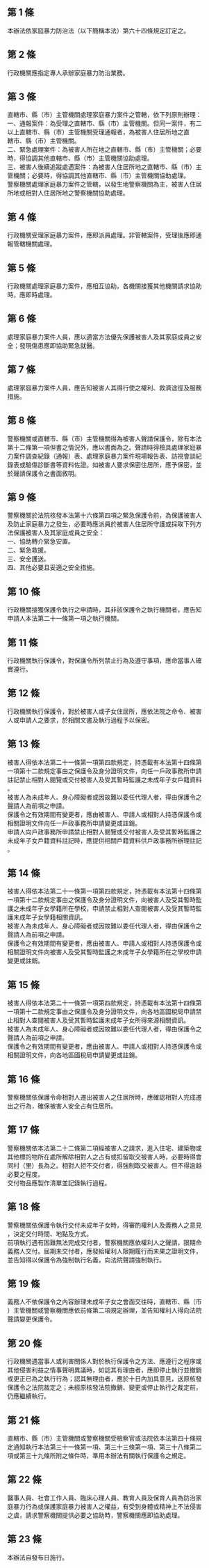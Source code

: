 第 1 條
-------
本辦法依家庭暴力防治法（以下簡稱本法）第六十四條規定訂定之。

第 2 條
-------
行政機關應指定專人承辦家庭暴力防治業務。

第 3 條
-------
直轄市、縣（市）主管機關處理家庭暴力案件之管轄，依下列原則辦理：  
一、通報案件：為受理之直轄市、縣（市）主管機關。但同一案件，有二  
    以上直轄市、縣（市）主管機關受理通報者，為被害人住居所地之直  
    轄市、縣（市）主管機關。  
二、緊急處理案件：為被害人所在地之直轄市、縣（市）主管機關；必要  
    時，得協調其他直轄市、縣（市）主管機關協助處理。  
三、被害人後續追蹤處遇案件：為被害人住居所地之直轄市、縣（市）主  
    管機關；必要時，得協調其他直轄市、縣（市）主管機關協助處理。  
警察機關處理家庭暴力案件之管轄，以發生地警察機關為主，被害人住居  
所地或相對人住居所地之警察機關協助處理。

第 4 條
-------
行政機關受理家庭暴力案件，應即派員處理。非管轄案件，受理後應即通  
報管轄機關處理。

第 5 條
-------
行政機關處理家庭暴力案件，應相互協助，各機關接獲其他機關請求協助  
時，應即時處理。

第 6 條
-------
處理家庭暴力案件人員，應以適當方法優先保護被害人及其家庭成員之安  
全；發現傷患應即協助緊急就醫。

第 7 條
-------
處理家庭暴力案件人員，應告知被害人其得行使之權利、救濟途徑及服務  
措施。

第 8 條
-------
警察機關或直轄市、縣（市）主管機關得為被害人聲請保護令，除有本法  
第十二條第一項但書之情況外，應以書面為之。聲請時得檢具處理家庭暴  
力案件調查紀錄（通報）表、處理家庭暴力案件現場報告表、訪視會談紀  
錄表或驗傷診斷書等資料佐證。如被害人要求保密住居所，應予保密，並  
於聲請保護令之書面敘明。

第 9 條
-------
警察機關於法院核發本法第十六條第四項之緊急保護令前，為保護被害人  
及防止家庭暴力之發生，必要時應派員於被害人住居所守護或採取下列方  
法保護被害人及其家庭成員之安全：  
一、協助轉介緊急安置。  
二、緊急救援。  
三、安全護送。  
四、其他必要且妥適之安全措施。

第 10 條
--------
行政機關接獲保護令執行之申請時，其非該保護令之執行機關者，應告知  
申請人本法第二十一條第一項之執行機關。

第 11 條
--------
行政機關執行保護令，對保護令所列禁止行為及遵守事項，應命當事人確  
實遵行。

第 12 條
--------
行政機關執行保護令，對於被害人或子女住居所，應依法院之命令、被害  
人或申請人之要求，於相關文書及執行過程予以保密。

第 13 條
--------
被害人得依本法第二十一條第一項第四款規定，持憑載有本法第十四條第  
一項第十二款規定事由之保護令及身分證明文件，向任一戶政事務所申請  
註記禁止相對人閱覽或交付被害人及受其暫時監護之未成年子女戶籍資料  
。  
被害人為未成年人、身心障礙者或因故難以委任代理人者，得由保護令之  
聲請人為前項之申請。  
保護令之有效期間有變更者，應由被害人、申請人或相對人持憑保護令或  
相關證明文件向任一戶政事務所申請變更或註銷。  
申請人向戶政事務所申請禁止相對人閱覽或交付被害人及受其暫時監護之  
未成年子女戶籍資料註記時，應提供相關戶籍資料供戶政事務所辦理註記  
。

第 14 條
--------
被害人得依本法第二十一條第一項第四款規定，持憑載有本法第十四條第  
一項第十二款規定事由之保護令及身分證明文件，向被害人及受其暫時監  
護之未成年子女學籍所在學校，申請禁止相對人查閱被害人及受其暫時監  
護未成年子女學籍相關資訊。  
被害人為未成年人、身心障礙者或因故難以委任代理人者，得由保護令之  
聲請人為前項之申請。  
保護令之有效期間有變更者，應由被害人、申請人或相對人持憑保護令或  
相關證明文件向被害人及受其暫時監護之未成年子女學籍所在之學校申請  
變更或註銷。

第 15 條
--------
被害人得依本法第二十一條第一項第四款規定，持憑載有本法第十四條第  
一項第十二款規定事由之保護令及身分證明文件，向各地區國稅局申請禁  
止相對人查閱被害人及受其暫時監護未成年子女所得來源相關資訊。  
被害人為未成年人、身心障礙者或因故難以委任代理人者，得由保護令之  
聲請人為前項之申請。  
保護令之有效期間有變更者，應由被害人、申請人或相對人持憑保護令或  
相關證明文件，向各地區國稅局申請變更或註銷。

第 16 條
--------
警察機關依保護令命相對人遷出被害人之住居所時，應確認相對人完成遷  
出之行為，確保被害人安全占有住居所。

第 17 條
--------
警察機關依本法第二十二條第二項經被害人之請求，進入住宅、建築物或  
其他標的物所在處所解除相對人之占有或扣留取交被害人時，必要時得會  
同村（里）長為之。相對人拒不交付者，得強制取交被害人。但不得逾越  
必要之程度。  
交付物品應製作清單並記錄執行過程。

第 18 條
--------
警察機關依保護令執行交付未成年子女時，得審酌權利人及義務人之意見  
，決定交付時間、地點及方式。  
前項執行遇有困難無法完成交付者，警察機關應依權利人之聲請，限期命  
義務人交付。屆期未交付者，應發給權利人限期履行而未果之證明文件，  
並告知得以保護令為強制執行名義，向法院聲請強制執行。

第 19 條
--------
義務人不依保護令之內容辦理未成年子女之會面交往時，直轄市、縣（市  
）主管機關或警察機關應依前條第二項規定辦理，並告知權利人得向法院  
聲請變更保護令。

第 20 條
--------
行政機關遇當事人或利害關係人對於執行保護令之方法、應遵行之程序或  
其他侵害利益之情事聲明異議時，如認其有理由者，應即停止執行並撤銷  
或更正已為之執行行為；認其無理由者，應於十日內加具意見，送原核發  
保護令之法院裁定之；未經原核發法院撤銷、變更或停止執行之裁定前，  
仍應繼續執行。

第 21 條
--------
直轄市、縣（市）主管機關或警察機關受檢察官或法院依本法第四十條規  
定通知執行本法第三十一條第一項、第三十三條第一項、第三十八條第二  
項或第三十九條所附之條件時，準用本辦法有關執行保護令之規定。

第 22 條
--------
醫事人員、社會工作人員、臨床心理人員、教育人員及保育人員為防治家  
庭暴力行為或保護家庭暴力被害人之權益，有受到身體或精神上不法侵害  
之虞，請求警察機關提供必要之協助時，警察機關應即協助處理。

第 23 條
--------
本辦法自發布日施行。


